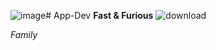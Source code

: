 ![image](https://github.com/user-attachments/assets/2dded3ee-f54f-4c7b-8a49-c32fbd73f671)# App-Dev
**Fast & Furious**
![download](https://github.com/user-attachments/assets/3decdb99-b784-48ce-8053-6660e4181dcb)

*Family*
